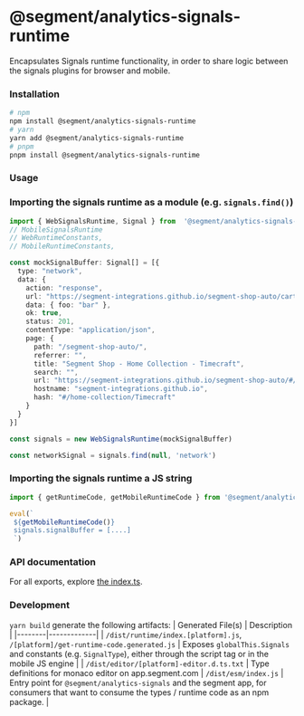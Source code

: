 # @segment/analytics-signals-runtime
Encapsulates Signals runtime functionality, in order to share logic between the signals plugins for browser and mobile.

### Installation
```bash
# npm
npm install @segment/analytics-signals-runtime
# yarn
yarn add @segment/analytics-signals-runtime
# pnpm
pnpm install @segment/analytics-signals-runtime
```

### Usage

### Importing the signals runtime as a module (e.g. `signals.find()`)

```ts
import { WebSignalsRuntime, Signal } from  '@segment/analytics-signals-runtime'
// MobileSignalsRuntime
// WebRuntimeConstants,
// MobileRuntimeConstants,

const mockSignalBuffer: Signal[] = [{
  type: "network",
  data: {
    action: "response",
    url: "https://segment-integrations.github.io/segment-shop-auto/cart",
    data: { foo: "bar" },
    ok: true,
    status: 201,
    contentType: "application/json",
    page: {
      path: "/segment-shop-auto/",
      referrer: "",
      title: "Segment Shop - Home Collection - Timecraft",
      search: "",
      url: "https://segment-integrations.github.io/segment-shop-auto/#/home-collection/Timecraft",
      hostname: "segment-integrations.github.io",
      hash: "#/home-collection/Timecraft"
    }
  }
}]

const signals = new WebSignalsRuntime(mockSignalBuffer)

const networkSignal = signals.find(null, 'network')

```
### Importing the signals runtime a JS string
```ts
import { getRuntimeCode, getMobileRuntimeCode } from '@segment/analytics-signals-runtime'

eval(`
 ${getMobileRuntimeCode()}
 signals.signalBuffer = [....]
 `)
```

### API documentation
For all exports, explore [the index.ts](src/index.ts).

### Development
`yarn build` generate the following artifacts:
| Generated File(s) | Description | 
|--------|-------------|
| `/dist/runtime/index.[platform].js`, `/[platform]/get-runtime-code.generated.js` | Exposes `globalThis.Signals` and constants (e.g. `SignalType`), either through the script tag or in the mobile JS engine | 
| `/dist/editor/[platform]-editor.d.ts.txt` | Type definitions for monaco editor on app.segment.com 
| `/dist/esm/index.js` | Entry point for `@segment/analytics-signals` and the segment app, for consumers that want to consume the types / runtime code as an npm package. | 
